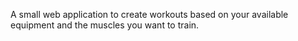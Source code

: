 A small web application to create workouts based on your available equipment and the muscles you want to train.
